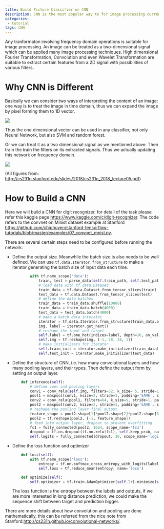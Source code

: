 ```yaml
---
title: Build Picture Classifier on CNN
description: CNN is the most popular way to for image processing currently.
categories:
 - tutorial
tags: CNN
---
```


Any tranformaton involving frequency domain operations is suitable for image processing. An image can be treated as a two-dimensional signal which can be applied many image processing techniques. High dimensional Fourier Transformation, Convolution and even Wavelet Transformation are suitable to extract certain features from a 2D signal with possibilities of various filters.

# Why CNN is Different

Basically we can consider two ways of interpreting the content of an image: one way is to treat the image in time domain, thus we can expand the image by pixel forming them to 1D vector. 

![](/Users/tianqiyang/Documents/github/bruceyoungsysu.github.io/_posts/classifier_on_CNN/one_dimensional.png) 

Thus the one dimensional vector can be used in any classifier, not only Neural Network, but also SVM and random forest. 

Or we can treat it as a two dimensional signal as we mentioned above. Then train the train the filters on its extracted signals. Thus we actually updating this network on frequency domain.

![](/Users/tianqiyang/Documents/github/bruceyoungsysu.github.io/_posts/classifier_on_CNN/conv.png)

(All figures from: http://cs231n.stanford.edu/slides/2018/cs231n_2018_lecture05.pdf)

# How to Build a CNN

Here we will build a CNN for digit recognizer, for detail of the task please refer this kaggle page https://www.kaggle.com/c/digit-recognizer. The code refers to the convnet on Minist dataset example at Stanford https://github.com/chiphuyen/stanford-tensorflow-tutorials/blob/master/examples/07_convnet_mnist.py.

There are several certain steps need to be configured before running the network:

- Define the output size. Meanwhile the batch size is also needs to be well defined. We can use `tf.data.Iterator.from_structure` to make a iterator generating the batch size of input data each time.

  ```python
          with tf.name_scope('data'):
              train, test = parse_data(self.train_path, self.test_path)
              # load data with tf.data.Dataset
              train_data = tf.data.Dataset.from_tensor_slices(train)
              test_data = tf.data.Dataset.from_tensor_slices(test)
              # define the data batches
              train_data = train_data.shuffle(10000)
              train_data = train_data.batch(4000)
              test_data = test_data.batch(4000)
              # make a batch data interator
              iterator = tf.data.Iterator.from_structure(train_data.output_types, train_data.output_shapes)
              img, label = iterator.get_next()
              # reshape the input and target
              self.label = tf.one_hot(indices=label, depth=10, on_value=1, off_value=0)
              self.img = tf.reshape(img, [-1, 28, 28, 1])
              # make initializers for iterator
              self.train_init = iterator.make_initializer(train_data)
              self.test_init = iterator.make_initializer(test_data)
  ```

- Define the structure of CNN, i.e. how many convolutional layers and how many pooling layers, and their types. Then define the output form by setting an output layer.

  ```python
      def inference(self):
          # define conv and pooling layers
          conv1 = conv_relu(self.img, filters=32, k_size= 5, stride=1, padding='SAME',scope_name= 'conv1')
          pool1 = maxpool(conv1, ksize=2, stride=1, padding='SAME', scope_name='pool1')
          conv2 = conv_relu(pool1, filters=64, k_size=5, stride=1, padding='SAME', scope_name='conv2')
          pool2 = maxpool(conv2, ksize=2, stride=1, padding='SAME', scope_name='pool2')
          # reshape the pooling layer final output
          feature_shape = pool2.shape[1]*pool2.shape[2]*pool2.shape[3]
          pool2 = tf.reshape(pool2, [-1, feature_shape])
          # feed into output layer, dropout to prevent overfitting
          fc1 = fully_connected(pool2, 1024, scope_name='fc1')
          dropout = tf.nn.dropout(tf.nn.relu(fc1), self.keep_prob, name='relu_dropout')
          self.logits = fully_connected(dropout, 10, scope_name='logits')
  ```

- Define the loss function and optimizer

  ```python
      def loss(self):
          with tf.name_scope('loss'):
              entropy = tf.nn.softmax_cross_entropy_with_logits(labels=self.label, logits=self.logits)
              self.loss = tf.reduce_mean(entropy, name='loss')
  
      def optimize(self):
          self.optimizor = tf.train.AdamOptimizer(self.lr).minimize(self.loss)
  ```

  The loss function is the entropy between the labels and outputs, if we are more interested in long distance prediction, we could make the sequence shift between target and prediction bigger. 

There are more details about how convolution and pooling are done mathematically, this can be referred from the nice note from Stanford:http://cs231n.github.io/convolutional-networks/.